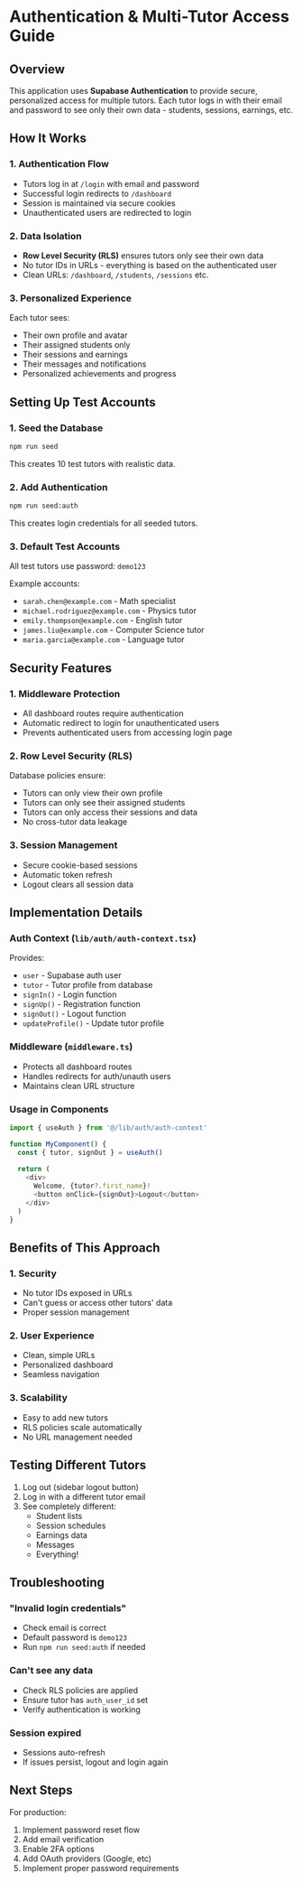 # Authentication & Multi-Tutor Access Guide

## Overview

This application uses **Supabase Authentication** to provide secure, personalized access for multiple tutors. Each tutor logs in with their email and password to see only their own data - students, sessions, earnings, etc.

## How It Works

### 1. Authentication Flow
- Tutors log in at `/login` with email and password
- Successful login redirects to `/dashboard`
- Session is maintained via secure cookies
- Unauthenticated users are redirected to login

### 2. Data Isolation
- **Row Level Security (RLS)** ensures tutors only see their own data
- No tutor IDs in URLs - everything is based on the authenticated user
- Clean URLs: `/dashboard`, `/students`, `/sessions` etc.

### 3. Personalized Experience
Each tutor sees:
- Their own profile and avatar
- Their assigned students only
- Their sessions and earnings
- Their messages and notifications
- Personalized achievements and progress

## Setting Up Test Accounts

### 1. Seed the Database
```bash
npm run seed
```
This creates 10 test tutors with realistic data.

### 2. Add Authentication
```bash
npm run seed:auth
```
This creates login credentials for all seeded tutors.

### 3. Default Test Accounts
All test tutors use password: `demo123`

Example accounts:
- `sarah.chen@example.com` - Math specialist
- `michael.rodriguez@example.com` - Physics tutor
- `emily.thompson@example.com` - English tutor
- `james.liu@example.com` - Computer Science tutor
- `maria.garcia@example.com` - Language tutor

## Security Features

### 1. Middleware Protection
- All dashboard routes require authentication
- Automatic redirect to login for unauthenticated users
- Prevents authenticated users from accessing login page

### 2. Row Level Security (RLS)
Database policies ensure:
- Tutors can only view their own profile
- Tutors can only see their assigned students
- Tutors can only access their sessions and data
- No cross-tutor data leakage

### 3. Session Management
- Secure cookie-based sessions
- Automatic token refresh
- Logout clears all session data

## Implementation Details

### Auth Context (`lib/auth/auth-context.tsx`)
Provides:
- `user` - Supabase auth user
- `tutor` - Tutor profile from database
- `signIn()` - Login function
- `signUp()` - Registration function
- `signOut()` - Logout function
- `updateProfile()` - Update tutor profile

### Middleware (`middleware.ts`)
- Protects all dashboard routes
- Handles redirects for auth/unauth users
- Maintains clean URL structure

### Usage in Components
```typescript
import { useAuth } from '@/lib/auth/auth-context'

function MyComponent() {
  const { tutor, signOut } = useAuth()
  
  return (
    <div>
      Welcome, {tutor?.first_name}!
      <button onClick={signOut}>Logout</button>
    </div>
  )
}
```

## Benefits of This Approach

### 1. Security
- No tutor IDs exposed in URLs
- Can't guess or access other tutors' data
- Proper session management

### 2. User Experience
- Clean, simple URLs
- Personalized dashboard
- Seamless navigation

### 3. Scalability
- Easy to add new tutors
- RLS policies scale automatically
- No URL management needed

## Testing Different Tutors

1. Log out (sidebar logout button)
2. Log in with a different tutor email
3. See completely different:
   - Student lists
   - Session schedules
   - Earnings data
   - Messages
   - Everything!

## Troubleshooting

### "Invalid login credentials"
- Check email is correct
- Default password is `demo123`
- Run `npm run seed:auth` if needed

### Can't see any data
- Check RLS policies are applied
- Ensure tutor has `auth_user_id` set
- Verify authentication is working

### Session expired
- Sessions auto-refresh
- If issues persist, logout and login again

## Next Steps

For production:
1. Implement password reset flow
2. Add email verification
3. Enable 2FA options
4. Add OAuth providers (Google, etc)
5. Implement proper password requirements 